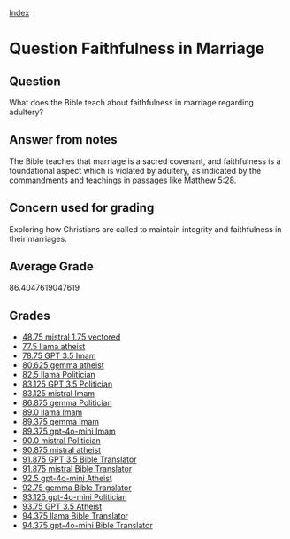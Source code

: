 
[Index](../../index.md)
# Question Faithfulness in Marriage
## Question
What does the Bible teach about faithfulness in marriage regarding adultery?

## Answer from notes
The Bible teaches that marriage is a sacred covenant, and faithfulness is a foundational aspect which is violated by adultery, as indicated by the commandments and teachings in passages like Matthew 5:28.

## Concern used for grading
Exploring how Christians are called to maintain integrity and faithfulness in their marriages.

## Average Grade
86.4047619047619

## Grades
 * [48.75 mistral 1.75 vectored](../answers/mistral_1.75_vectored/Faithfulness_in_Marriage.md)
 * [77.5 llama atheist](../answers/llama_atheist/Faithfulness_in_Marriage.md)
 * [78.75 GPT 3.5 Imam](../answers/GPT_3.5_Imam/Faithfulness_in_Marriage.md)
 * [80.625 gemma atheist](../answers/gemma_atheist/Faithfulness_in_Marriage.md)
 * [82.5 llama Politician](../answers/llama_Politician/Faithfulness_in_Marriage.md)
 * [83.125 GPT 3.5 Politician](../answers/GPT_3.5_Politician/Faithfulness_in_Marriage.md)
 * [83.125 mistral Imam](../answers/mistral_Imam/Faithfulness_in_Marriage.md)
 * [86.875 gemma Politician](../answers/gemma_Politician/Faithfulness_in_Marriage.md)
 * [89.0 llama Imam](../answers/llama_Imam/Faithfulness_in_Marriage.md)
 * [89.375 gemma Imam](../answers/gemma_Imam/Faithfulness_in_Marriage.md)
 * [89.375 gpt-4o-mini Imam](../answers/gpt-4o-mini_Imam/Faithfulness_in_Marriage.md)
 * [90.0 mistral Politician](../answers/mistral_Politician/Faithfulness_in_Marriage.md)
 * [90.875 mistral atheist](../answers/mistral_atheist/Faithfulness_in_Marriage.md)
 * [91.875 GPT 3.5 Bible Translator](../answers/GPT_3.5_Bible_Translator/Faithfulness_in_Marriage.md)
 * [91.875 mistral Bible Translator](../answers/mistral_Bible_Translator/Faithfulness_in_Marriage.md)
 * [92.5 gpt-4o-mini Atheist](../answers/gpt-4o-mini_Atheist/Faithfulness_in_Marriage.md)
 * [92.75 gemma Bible Translator](../answers/gemma_Bible_Translator/Faithfulness_in_Marriage.md)
 * [93.125 gpt-4o-mini Politician](../answers/gpt-4o-mini_Politician/Faithfulness_in_Marriage.md)
 * [93.75 GPT 3.5 Atheist](../answers/GPT_3.5_Atheist/Faithfulness_in_Marriage.md)
 * [94.375 llama Bible Translator](../answers/llama_Bible_Translator/Faithfulness_in_Marriage.md)
 * [94.375 gpt-4o-mini Bible Translator](../answers/gpt-4o-mini_Bible_Translator/Faithfulness_in_Marriage.md)
